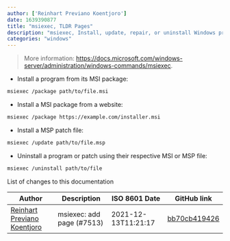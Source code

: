 ```yaml
---
author: ['Reinhart Previano Koentjoro']
date: 1639390877
title: "msiexec, TLDR Pages"
description: "msiexec, Install, update, repair, or uninstall Windows programs using MSI and MSP package files."
categories: "windows"
---
```

> More information: <https://docs.microsoft.com/windows-server/administration/windows-commands/msiexec>.

- Install a program from its MSI package:

```bash
msiexec /package path/to/file.msi
```

- Install a MSI package from a website:

```bash
msiexec /package https://example.com/installer.msi
```

- Install a MSP patch file:

```bash
msiexec /update path/to/file.msp
```

- Uninstall a program or patch using their respective MSI or MSP file:

```bash
msiexec /uninstall path/to/file
```
List of changes to this documentation


Author | Description | ISO 8601 Date | GitHub link
------|-----|-----|-----
[Reinhart Previano Koentjoro](mailto:reinhart_previano@yahoo.com) | msiexec: add page (#7513) | 2021-12-13T11:21:17 | [bb70cb419426](https://github.com/tldr-pages/tldr/commit/bb70cb4194261774be0cc4a3fbe117a46faf4c25)

